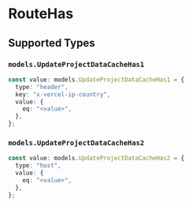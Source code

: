 # RouteHas


## Supported Types

### `models.UpdateProjectDataCacheHas1`

```typescript
const value: models.UpdateProjectDataCacheHas1 = {
  type: "header",
  key: "x-vercel-ip-country",
  value: {
    eq: "<value>",
  },
};
```

### `models.UpdateProjectDataCacheHas2`

```typescript
const value: models.UpdateProjectDataCacheHas2 = {
  type: "host",
  value: {
    eq: "<value>",
  },
};
```

